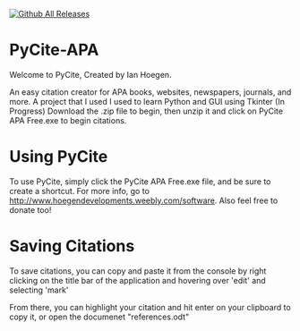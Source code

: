 [![Github All Releases](https://img.shields.io/github/downloads/ihoegen/PyCite-APA/total.svg)]()

# PyCite-APA
Welcome to PyCite, Created by Ian Hoegen.

An easy citation creator for APA books, websites, newspapers, journals, and more.
A project that I used I used to learn Python and GUI using Tkinter (In Progress)
Download the .zip file to begin, then unzip it and click on PyCite APA Free.exe to begin citations.
# Using PyCite
To use PyCite, simply click  the PyCite APA Free.exe file, and be sure to create a shortcut.
For more info, go to http://www.hoegendevelopments.weebly.com/software.
Also feel free to donate too!
# Saving Citations
To save citations, you can copy and paste it from the console by right clicking on the title bar of the application and 
hovering over 'edit' and selecting 'mark'

From there, you can highlight your citation and hit enter on your clipboard to copy it, or open the documenet "references.odt"
